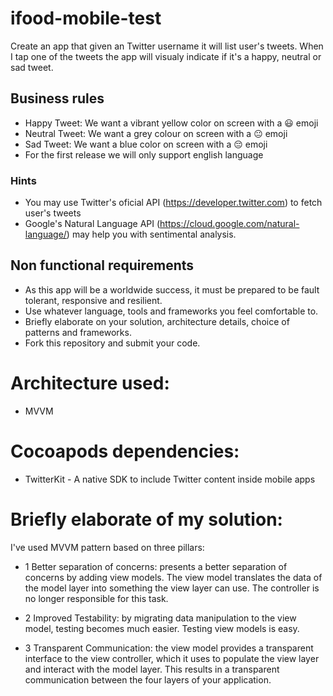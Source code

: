 # ifood-mobile-test
Create an app that given an Twitter username it will list user's tweets. When I tap one of the tweets the app will visualy indicate if it's a happy, neutral or sad tweet.

## Business rules
* Happy Tweet: We want a vibrant yellow color on screen with a 😃 emoji
* Neutral Tweet: We want a grey colour on screen with a 😐 emoji
* Sad Tweet: We want a blue color on screen with a 😔 emoji
* For the first release we will only support english language

### Hints
* You may use Twitter's oficial API (https://developer.twitter.com) to fetch user's tweets 
* Google's Natural Language API (https://cloud.google.com/natural-language/) may help you with sentimental analysis.

## Non functional requirements
* As this app will be a worldwide success, it must be prepared to be fault tolerant, responsive and resilient.
* Use whatever language, tools and frameworks you feel comfortable to.
* Briefly elaborate on your solution, architecture details, choice of patterns and frameworks.
* Fork this repository and submit your code.


# Architecture used:
* MVVM

# Cocoapods dependencies:
* TwitterKit - A native SDK to include Twitter content inside mobile apps

# Briefly elaborate of my solution:
I've used MVVM pattern based on three pillars:

* 1 Better separation of concerns: presents a better separation of concerns by adding view models. The view model translates the data of the model layer into something the view layer can use. The controller is no longer responsible for this task.

* 2 Improved Testability: by migrating data manipulation to the view model, testing becomes much easier. Testing view models is easy.

* 3 Transparent Communication: the view model provides a transparent interface to the view controller, which it uses to populate the view layer and interact with the model layer. This results in a transparent communication between the four layers of your application.